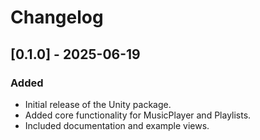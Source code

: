 # Changelog

## [0.1.0] - 2025-06-19
### Added
- Initial release of the Unity package.
- Added core functionality for MusicPlayer and Playlists.
- Included documentation and example views.
